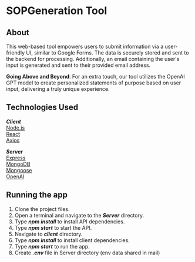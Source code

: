 
# SOPGeneration Tool 

## About
This web-based tool empowers users to submit information via a user-friendly UI, similar to Google Forms. The data is securely stored and sent to the backend for processing. Additionally, an email containing the user's input is generated and sent to their provided email address.

__Going Above and Beyond__: For an extra touch, our tool utilizes the OpenAI GPT model to create personalized statements of purpose based on user input, delivering a truly unique experience.

## Technologies Used
*__Client__*<br>
[Node.js](https://nodejs.org/en/docs/) <br>
[React](https://reactjs.org/)<br>
[Axios](https://github.com/axios)<br>

*__Server__*<br>
[Express](https://expressjs.com/)<br>
[MongoDB](https://www.mongodb.com/)<br>
[Mongoose](https://mongoosejs.com/)<br>
[OpenAI](https://openai.com/)


## Running the app
1. Clone the project files.
2. Open a terminal and navigate to the *__Server__* directory. 
3. Type *__npm install__* to install API dependencies.
4. Type *__npm start__* to start the API.
6. Navigate to *__client__* directory.
7. Type *__npm install__* to install client dependencies.
8. Type *__npm start__* to run the app.
9. Create *__.env__* file in Server directory (env data shared in mail)
